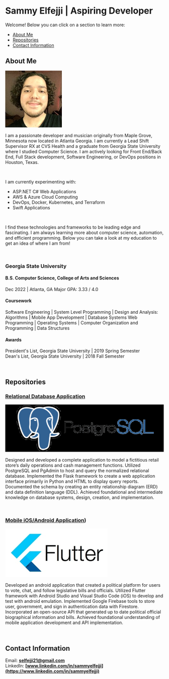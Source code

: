# Sammy Elfejji | **Aspiring Developer**


Welcome! Below you can click on a section to learn more:

- [About Me](#about-me)
- [Repositories](#repositories)
- [Contact Information](#contact-information)

## **About Me**
![alt text](/assets/resized-image-Promo.jpeg "Logo Title Text 1")


I am a passionate developer and musician originally from Maple Grove, Minnesota now located in Atlanta Georgia. I
am currently a Lead Shift Supervisor RX at CVS Health and a graduate from Georgia State University where I studied
Computer Science. I am actively looking for Front End/Back End, Full Stack development, Software Engineering, or
DevOps positions in Houston, Texas.

<br>

I am currently experimenting with:

+ ASP.NET C# Web Applications
+ AWS & Azure Cloud Computing
+ DevOps, Docker, Kubernetes, and Terraform
+ Swift Applications

<br>

I find these technologies and frameworks to be leading edge and fascinating.
I am always learning more about computer science, automation, and efficient programming.
Below you can take a look at my education to get an idea of where I am from!

<br>

### **Georgia State University**
#### B.S. Computer Science, College of Arts and Sciences
Dec 2022 | Atlanta, GA
Major GPA: 3.33 / 4.0

#### Coursework
Software Engineering | System Level Programming | Design and Analysis: Algorithms | Mobile App Development | Database Systems Web Programming | Operating Systems | Computer Organization and Programming | Data Structures

#### Awards
President's List, Georgia State University | 2019 Spring Semester <br>
Dean's List, Georgia State University | 2018 Fall Semester

<br>

## **Repositories**

### [Relational Database Application](https://github.com/selfejji/Fake-Value-Store-Inventory-Control-System)
![alt text](/assets/ECX-1909_Hero_PostgreSQL_600x400_2x.jpeg "Logo Title Text 1")

Designed and developed a complete application to model a fictitious retail store’s daily operations and cash management functions.
Utilized PostgreSQL and PgAdmin to host and query the normalized relational database.
Implemented the Flask framework to create a web application interface primarily in Python and HTML to display query reports.
Documented the schema by creating an entity relationship diagram (ERD) and data definition language (DDL).
Achieved foundational and intermediate knowledge on database systems, design, creation, and implementation.

<br>

### [Mobile iOS/Android Application](https://github.com/selfejji/BillTracker))
![alt text](/assets/flutter.jpg "Logo Title Text 1")

Developed an android application that created a political platform for users to vote, chat, and follow legislative bills and officials.
Utilized Flutter framework with Android Studio and Visual Studio Code (iOS) to develop and test with android emulation.
Implemented Google Firebase tools to store user, government, and sign in authentication data with Firestore. 
Incorporated an open-source API that generated up to date political official biographical information and bills.
Achieved foundational understanding of mobile application development and API implementation.

<br> 

## Contact Information

Email: **selfejji21@gmail.com** <br>
LinkedIn: **[www.linkedin.com/in/sammyelfejji](https://www.linkedin.com/in/sammyelfejji)**


